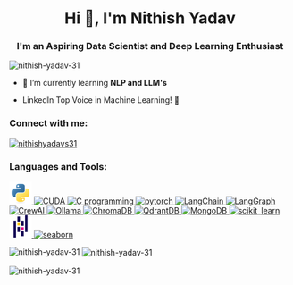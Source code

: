 <h1 align="center">Hi 👋, I'm Nithish Yadav</h1>
<h3 align="center">I'm an Aspiring Data Scientist and Deep Learning Enthusiast</h3>

<p align="left"> <img src="https://komarev.com/ghpvc/?username=nithish-yadav-31&label=Profile%20views&color=0e75b6&style=flat" alt="nithish-yadav-31" /> </p>

- 🌱 I’m currently learning **NLP and LLM's**

- LinkedIn Top Voice in Machine Learning! 🚀

<h3 align="left">Connect with me:</h3>
<p align="left">
<a href="https://linkedin.com/in/nithishyadavs31" target="blank"><img align="center" src="https://raw.githubusercontent.com/rahuldkjain/github-profile-readme-generator/master/src/images/icons/Social/linked-in-alt.svg" alt="nithishyadavs31" height="30" width="40" /></a>
</p>

<h3 align="left">Languages and Tools:</h3>
<p align="left">
  <a href="https://www.python.org" target="_blank" rel="noreferrer">
    <img src="https://raw.githubusercontent.com/devicons/devicon/master/icons/python/python-original.svg" alt="python" width="40" height="40"/>
  </a>
  <a href="https://developer.nvidia.com/cuda-toolkit" target="_blank" rel="noreferrer">
    <img src="https://www.svgrepo.com/show/373541/cuda.svg" alt="CUDA" width="40" height="40"/>
  </a>
  <a href="" target="_blank" rel="noreferrer">
    <img src="https://upload.wikimedia.org/wikipedia/commons/1/19/C_Logo.png" alt="C programming" width="40" height="40"/>
  </a>

  <a href="https://pytorch.org/" target="_blank" rel="noreferrer">
    <img src="https://www.vectorlogo.zone/logos/pytorch/pytorch-icon.svg" alt="pytorch" width="40" height="40"/>
  </a>
  <a href="https://www.langchain.com/" target="_blank" rel="noreferrer">
    <img src="https://registry.npmmirror.com/@lobehub/icons-static-png/1.19.0/files/dark/langchain.png" alt="LangChain" width="40" height="40"/>
  </a>
  <a href="https://www.langchain.com/langgraph" target="_blank" rel="noreferrer">
    <img src="https://langchain-ai.github.io/langgraph/static/wordmark_light.svg" alt="LangGraph" width="40" height="40"/>
  </a>
  <a href="https://www.crewai.com/" target="_blank" rel="noreferrer">
    <img src="https://www.greghilston.com/post/ai-agents/featured-image.png" alt="CrewAI" width="80" height="30"/>
  </a>
  <a href="https://ollama.com/" target="_blank" rel="noreferrer">
    <img src="https://logowik.com/content/uploads/images/ollama-language-model1721162986.logowik.com.webp" alt="Ollama" width="50" height="40"/>
  </a>
  <a href="https://www.trychroma.com/" target="_blank" rel="noreferrer">
    <img src="https://www.trychroma.com/_next/static/media/chroma.d840f629.png" alt="ChromaDB" width="60" height="40"/>
  </a>
  <a href="https://qdrant.tech/" target="_blank" rel="noreferrer">
    <img src="https://oriondesign.art.br/wp-content/uploads/2024/05/Qdrant.webp" alt="QdrantDB" width="40" height="40"/>
  </a>
  <a href="https://www.mongodb.com/" target="_blank" rel="noreferrer">
    <img src="https://companieslogo.com/img/orig/MDB_BIG.D-96d632a9.png?t=1720244492" alt="MongoDB" width="110" height="30"/>
  </a>


  <a href="https://scikit-learn.org/" target="_blank" rel="noreferrer">
    <img src="https://upload.wikimedia.org/wikipedia/commons/0/05/Scikit_learn_logo_small.svg" alt="scikit_learn" width="40" height="40"/>
  </a>
  <a href="https://pandas.pydata.org/" target="_blank" rel="noreferrer">
    <img src="https://raw.githubusercontent.com/devicons/devicon/2ae2a900d2f041da66e950e4d48052658d850630/icons/pandas/pandas-original.svg" alt="pandas" width="40" height="40"/>
  </a>
  <a href="https://seaborn.pydata.org/" target="_blank" rel="noreferrer">
    <img src="https://seaborn.pydata.org/_images/logo-mark-lightbg.svg" alt="seaborn" width="40" height="40"/>
  </a>


</p>

<p><img align="left" src="https://github-readme-stats.vercel.app/api/top-langs?username=nithish-yadav-31&show_icons=true&locale=en&layout=compact" alt="nithish-yadav-31" /></p>

<p>&nbsp;<img align="center" src="https://github-readme-stats.vercel.app/api?username=nithish-yadav-31&show_icons=true&locale=en" alt="nithish-yadav-31" /></p>

<p><img align="center" src="https://github-readme-streak-stats.herokuapp.com/?user=nithish-yadav-31&" alt="nithish-yadav-31" /></p>


